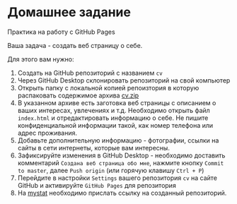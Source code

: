 # Домашнее задание

Практика на работу с GitHub Pages

Ваша задача - создать веб страницу о себе.

Для этого вам нужно:

1. Создать на GitHub репозиторий с названием `cv`
2. Через GitHub Desktop склонировать репозиторий на свой компьютер
3. Открыть папку с локальной копией репоизтория в которую распаковать содержимое архива [cv.zip](cv.zip)
4. В указанном архиве есть заготовка веб страницы с описанием о ваших интересах, увлечениях и т.д.
Необходимо открыть файл `index.html` и отредактировать информацию о себе. Не пишите конфиденциальной информации такой, как номер телефона или адрес проживания.
5. Добавьте дополнительную информацию - фотографии, ссылки на сайты в сети интернеты, которые вам интересны.
6. Зафиксируйте изменения в GitHub Desktop - необходимо доставить комментарий `Создана веб страница обо мне`,  нажмите кнопку `Commit to master`, далее `Push origin` (или горячую клавишу `Ctrl + P`)
7. Перейдите в настройки `Settings` вашего репозитория `cv` на сайте GitHub и активируйте `GitHub Pages` для репозитория
8. На [mystat](http://mystat.itstep.org) необходимо прислать ссылку на созданный репозиторий.
